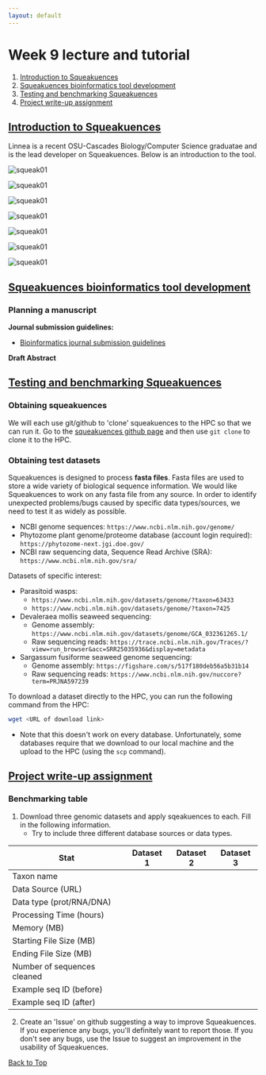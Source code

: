 ```yaml
---
layout: default
---
```


<a name="top"></a>


# Week 9 lecture and tutorial
1. [Introduction to Squeakuences](#intro)
2. [Squeakuences bioinformatics tool development](#tool)
3. [Testing and benchmarking Squeakuences](#test)
4. [Project write-up assignment](#proj)
    

## <ins>**Introduction to Squeakuences**</ins> <a name="intro"></a>
Linnea is a recent OSU-Cascades Biology/Computer Science graduatae and is the lead developer on Squeakuences. Below is an introduction to the tool.

![squeak01](/Images/Week09/squeak01.png)

![squeak01](/Images/Week09/squeak02.png)

![squeak01](/Images/Week09/squeak03.png)

![squeak01](/Images/Week09/squeak04.png)

![squeak01](/Images/Week09/squeak05.png)

![squeak01](/Images/Week09/squeak06.png)

![squeak01](/Images/Week09/squeak07.png)

## <ins>**Squeakuences bioinformatics tool development**</ins> <a name="tool"></a>

### Planning a manuscript

**Journal submission guidelines:**

- [Bioinformatics journal submission guidelines](https://academic.oup.com/bioinformatics/pages/instructions_for_authors)

**Draft Abstract**

## <ins>**Testing and benchmarking Squeakuences**</ins> <a name="test"></a>

### Obtaining squeakuences

We will each use git/github to 'clone' squeakuences to the HPC so that we can run it. Go to the [squeakuences github page](https://github.com/EvanForsythe/Squeakuences) and then use `git clone` to clone it to the HPC.

### Obtaining test datasets

Squeakuences is designed to process **fasta files**. Fasta files are used to store a wide variety of biological sequence information. We would like Squeakuences to work on any fasta file from any source. In order to identify unexpected problems/bugs caused by specific data types/sources, we need to test it as widely as possible. 

- NCBI genome sequences: `https://www.ncbi.nlm.nih.gov/genome/`
- Phytozome plant genome/proteome database (account login required): `https://phytozome-next.jgi.doe.gov/`
- NCBI raw sequencing data, Sequence Read Archive (SRA): `https://www.ncbi.nlm.nih.gov/sra/`

Datasets of specific interest:
- Parasitoid wasps:
    - `https://www.ncbi.nlm.nih.gov/datasets/genome/?taxon=63433`
    - `https://www.ncbi.nlm.nih.gov/datasets/genome/?taxon=7425`
- Devaleraea mollis seaweed sequencing:
    - Genome assembly: `https://www.ncbi.nlm.nih.gov/datasets/genome/GCA_032361265.1/`
    - Raw sequencing reads: `https://trace.ncbi.nlm.nih.gov/Traces/?view=run_browser&acc=SRR25035936&display=metadata`
- Sargassum fusiforme seaweed genome sequencing:
    - Genome assembly: `https://figshare.com/s/517f180deb56a5b31b14`
    - Raw sequencing reads: `https://www.ncbi.nlm.nih.gov/nuccore?term=PRJNA597239`

To download a dataset directly to the HPC, you can run the following command from the HPC:
```bash
wget <URL of download link>
```
- Note that this doesn't work on every database. Unfortunately, some databases require that we download to our local machine and the upload to the HPC (using the `scp` command). 

## <ins>**Project write-up assignment**</ins> <a name="proj"></a>

### Benchmarking table

1. Download three genomic datasets and apply sqeakuences to each. Fill in the following information.
    - Try to include three different database sources or data types.

|             Stat         | Dataset 1 | Dataset 2 | Dataset 3 |
|--------------------------|---------|---------|---------|
| Taxon name        |         |         |         |
| Data Source (URL)        |         |         |         |
| Data type (prot/RNA/DNA)        |         |         |         |
| Processing Time (hours) |         |         |         |
| Memory (MB)              |         |         |         |
| Starting File Size (MB)  |         |         |         |
| Ending File Size (MB)    |         |         |         |
| Number of sequences cleaned |         |         |         |
| Example seq ID (before)  |         |         |         |
| Example seq ID (after)   |         |         |         |

2. Create an 'Issue' on github suggesting a way to improve Squeakuences. If you experience any bugs, you'll definitely want to report those. If you don't see any bugs, use the Issue to suggest an improvement in the usability of Squeakuences. 

[Back to Top](#top)
